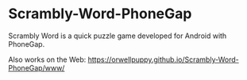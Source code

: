 # Scrambly-Word-PhoneGap
Scrambly Word is a quick puzzle game developed for Android with PhoneGap.

Also works on the Web:
https://orwellpuppy.github.io/Scrambly-Word-PhoneGap/www/
